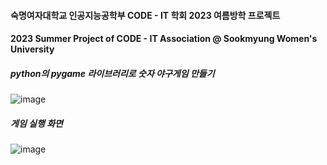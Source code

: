 #### 숙명여자대학교 인공지능공학부 CODE - IT 학회 2023 여름방학 프로젝트
#### 2023 Summer Project of CODE - IT Association @ Sookmyung Women's University

##### python의 pygame 라이브러리로 숫자 야구게임 만들기 
![image](https://github.com/user-attachments/assets/e6688396-138e-47d4-960b-7bf622cba9d5)

##### 게임 실행 화면
![image](https://github.com/user-attachments/assets/52e73937-fd7b-46ad-8bcc-7fe8717f77ca)
